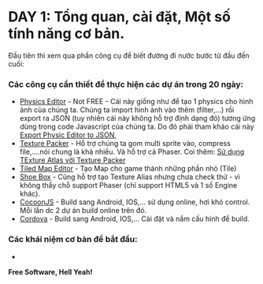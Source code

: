 # DAY 1: Tổng quan, cài đặt, Một số tính năng cơ bản.

Đầu tiên thì xem qua phần công cụ để biết đường đi nước bước từ đầu đến cuối:

### Các công cụ cần thiết để thực hiện các dự án trong 20 ngày:
* [Physics Editor] - Not FREE - Cái này giống như để tạo 1 physics cho hình ảnh của chúng ta. Chúng ta import hình ảnh vào thêm (filter,...) rồi export ra JSON (tuy nhiên cái này không hỗ trợ định dạng đó) tương ứng dùng trong code Javascript của chúng ta.
Do đó phải tham khảo cái này [Export Physic Editor to JSON],
* [Texture Packer] - Hỗ trợ chúng ta gom multi sprite vào, compress file,....nói chung là khá nhiều. Và hỗ trợ cả Phaser.
Coi thêm: [Sử dụng TExture Atlas với Texture Packer]
* [Tiled Map Editor] - Tạo Map cho game thành những phần nhỏ (Tile)
* [Shoe Box] - Cũng hỗ trợ tạo Texture Alias nhưng chưa check thử - vì không thấy chỗ support Phaser (chỉ support HTML5 và 1 số Engine khác).
* [CocoonJS] - Build sang Android, IOS,... sử dụng online, hơi khó control. Mỗi lần dc 2 dự án build online trên đó.
* [Cordova] - Build sang Android, IOS,... Cài đặt và nắm cấu hình để build.

### Các khái niệm cơ bản để bắt đầu:
* 

**Free Software, Hell Yeah!**

[//]: # (These are reference links used in the body of this note and get stripped out when the markdown processor does its job. There is no need to format nicely because it shouldn't be seen. Thanks)

[Physics Editor]: <https://www.codeandweb.com/physicseditor>
[Export Physic Editor to JSON]: <https://github.com/melonjs/melonJS/wiki/How-to-load-PhysicEditor-Shapes-into-your-project>
[Texture Packer]: <https://www.codeandweb.com/texturepacker>
[Sử dụng TExture Atlas với Texture Packer]: <https://github.com/melonjs/melonJS/wiki/How-to-use-Texture-Atlas-with-TexturePacker>
[Tiled Map Editor]: <http://www.mapeditor.org/>
[Shoe Box]: <http://renderhjs.net/shoebox/>
[CocoonJS]: <https://cocoon.io/>
[Cordova]: <https://cordova.apache.org/>
